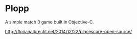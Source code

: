 Plopp
=====

A simple match 3 game built in Objective-C.

http://florianalbrecht.net/2014/12/22/placescore-open-source/
